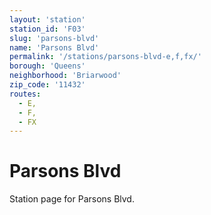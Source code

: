 ```yaml
---
layout: 'station'
station_id: 'F03'
slug: 'parsons-blvd'
name: 'Parsons Blvd'
permalink: '/stations/parsons-blvd-e,f,fx/'
borough: 'Queens'
neighborhood: 'Briarwood'
zip_code: '11432'
routes:
  - E,
  - F,
  - FX
---
```

# Parsons Blvd

Station page for Parsons Blvd.
